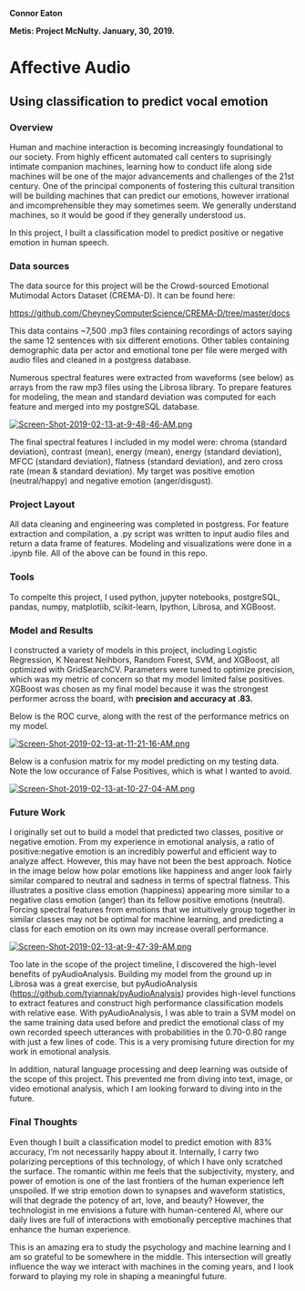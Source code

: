 **Connor Eaton**

**Metis: Project McNulty. January, 30, 2019.**

# Affective Audio
## Using classification to predict vocal emotion

### Overview

Human and machine interaction is becoming increasingly foundational to our society. From highly efficent automated call centers to suprisingly intimate companion machines, learning how to conduct life along side machines will be one of the major advancements and challenges of the 21st century. One of the principal components of fostering this cultural transition will be building machines that can predict our emotions, however irrational and imcomprehensible they may sometimes seem. We generally understand  machines, so it would be good if they generally understood us. 

In this project, I built a classification model to predict positive or negative emotion in human speech.

### Data sources
The data source for this project will be the Crowd-sourced Emotional Mutimodal Actors Dataset (CREMA-D). It can be found here:

https://github.com/CheyneyComputerScience/CREMA-D/tree/master/docs

This data contains ~7,500 .mp3 files containing recordings of actors saying the same 12 sentences with six different emotions. Other tables containing demographic data per actor and emotional tone per file were merged with audio files and cleaned in a postgress database.

Numerous spectral features were extracted from waveforms (see below) as arrays from the raw mp3 files using the Librosa library. To prepare features for modeling, the mean and standard deviation was computed for each feature and merged into my postgreSQL database.

[![Screen-Shot-2019-02-13-at-9-48-46-AM.png](https://i.postimg.cc/3xBYHckC/Screen-Shot-2019-02-13-at-9-48-46-AM.png)](https://postimg.cc/BjXdTNcX)

The final spectral features I included in my model were: chroma (standard deviation), contrast (mean), energy (mean), energy (standard deviation), MFCC (standard deviation), flatness (standard deviation), and zero cross rate (mean & standard deviation). My target was positive emotion (neutral/happy) and negative emotion (anger/disgust).

### Project Layout
All data cleaning and engineering was completed in postgress. For feature extraction and compilation, a .py script was written to input audio files and return a data frame of features. Modeling and visualizations were done in a .ipynb file. All of the above can be found in this repo.

### Tools
To compelte this project, I used python, jupyter notebooks, postgreSQL, pandas, numpy, matplotlib, scikit-learn, Ipython, Librosa, and XGBoost.

### Model and Results
I constructed a variety of models in this project, including Logistic Regression, K Nearest Neihbors, Random Forest, SVM, and XGBoost, all optimized with GridSearchCV. Parameters were tuned to optimize precision, which was my metric of concern so that my model limited false positives. XGBoost was chosen as my final model because it was the strongest performer across the board, with **precision and accuracy at .83.** 

Below is the ROC curve, along with the rest of the performance metrics on my model.

[![Screen-Shot-2019-02-13-at-11-21-16-AM.png](https://i.postimg.cc/3NNHjXYM/Screen-Shot-2019-02-13-at-11-21-16-AM.png)](https://postimg.cc/1nkTsN8M)

Below is a confusion matrix for my model predicting on my testing data. Note the low occurance of False Positives, which is what I wanted to avoid.

[![Screen-Shot-2019-02-13-at-10-27-04-AM.png](https://i.postimg.cc/7ZLQfsBN/Screen-Shot-2019-02-13-at-10-27-04-AM.png)](https://postimg.cc/F72x6ZXf)

### Future Work
I originally set out to build a model that predicted two classes, positive or negative emotion. From my experience in emotional analysis, a ratio of positive:negative emotion is an incredibly powerful and efficient way to analyze affect. However, this may have not been the best approach. Notice in the image below how polar emotions like happiness and anger look fairly similar compared to neutral and sadness in terms of spectral flatness. This illustrates a positive class emotion (happiness) appearing more similar to a negative class emotion (anger) than its fellow positive emotions (neutral). Forcing spectral features from emotions that we intuitively group together in similar classes may not be optimal for machine learning, and predicting a class for each emotion on its own may increase overall performance.

[![Screen-Shot-2019-02-13-at-9-47-39-AM.png](https://i.postimg.cc/L8ywDKq7/Screen-Shot-2019-02-13-at-9-47-39-AM.png)](https://postimg.cc/18qvRdrc)

Too late in the scope of the project timeline, I discovered the high-level benefits of pyAudioAnalysis. Building my model from the ground up in Librosa was a great exercise, but pyAudioAnalysis (https://github.com/tyiannak/pyAudioAnalysis) provides high-level functions to extract features and construct high performance classification models with relative ease. With pyAudioAnalysis, I was able to train a SVM model on the same training data used before and predict the emotional class of my own recorded speech utterances with probabilities in the 0.70-0.80 range with just a few lines of code. This is a very promising future direction for my work in emotional analysis.

In addition, natural language processing and deep learning was outside of the scope of this project. This prevented me from diving into text, image, or video emotional analysis, which I am looking forward to diving into in the future.

### Final Thoughts
Even though I built a classification model to predict emotion with 83% accuracy, I’m not necessarily happy about it. Internally, I carry two polarizing perceptions of this technology, of which I have only scratched the surface. The romantic within me feels that the subjectivity, mystery, and power of emotion is one of the last frontiers of the human experience left unspoiled. If we strip emotion down to synapses and waveform statistics, will that degrade the potency of art, love, and beauty? However, the technologist in me envisions a future with human-centered AI, where our daily lives are full of interactions with emotionally perceptive machines that enhance the human experience. 

This is an amazing era to study the psychology and machine learning and I am so grateful to be somewhere in the middle. This intersection will greatly influence the way we interact with machines in the coming years, and I look forward to playing my role in shaping a meaningful future.

